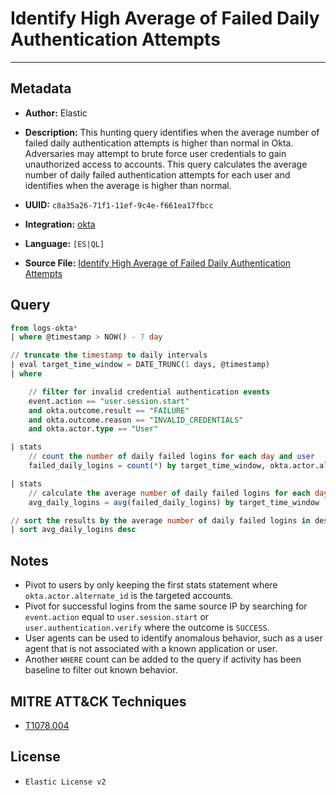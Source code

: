 # Identify High Average of Failed Daily Authentication Attempts

---

## Metadata

- **Author:** Elastic
- **Description:** This hunting query identifies when the average number of failed daily authentication attempts is higher than normal in Okta. Adversaries may attempt to brute force user credentials to gain unauthorized access to accounts. This query calculates the average number of daily failed authentication attempts for each user and identifies when the average is higher than normal.

- **UUID:** `c8a35a26-71f1-11ef-9c4e-f661ea17fbcc`
- **Integration:** [okta](https://docs.elastic.co/integrations/okta)
- **Language:** `[ES|QL]`
- **Source File:** [Identify High Average of Failed Daily Authentication Attempts](../queries/initial_access_higher_than_average_failed_authentication.toml)

## Query

```sql
from logs-okta*
| where @timestamp > NOW() - 7 day

// truncate the timestamp to daily intervals
| eval target_time_window = DATE_TRUNC(1 days, @timestamp)
| where

    // filter for invalid credential authentication events
    event.action == "user.session.start"
    and okta.outcome.result == "FAILURE"
    and okta.outcome.reason == "INVALID_CREDENTIALS"
    and okta.actor.type == "User"

| stats
    // count the number of daily failed logins for each day and user
    failed_daily_logins = count(*) by target_time_window, okta.actor.alternate_id

| stats
    // calculate the average number of daily failed logins for each day
    avg_daily_logins = avg(failed_daily_logins) by target_time_window

// sort the results by the average number of daily failed logins in descending order
| sort avg_daily_logins desc
```

## Notes

- Pivot to users by only keeping the first stats statement where `okta.actor.alternate_id` is the targeted accounts.
- Pivot for successful logins from the same source IP by searching for `event.action` equal to `user.session.start` or `user.authentication.verify` where the outcome is `SUCCESS`.
- User agents can be used to identify anomalous behavior, such as a user agent that is not associated with a known application or user.
- Another `WHERE` count can be added to the query if activity has been baseline to filter out known behavior.

## MITRE ATT&CK Techniques

- [T1078.004](https://attack.mitre.org/techniques/T1078/004)

## License

- `Elastic License v2`
